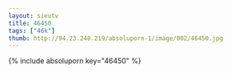 ```yaml
--- 
layout: sieutv
title: 46450
tags: ["46k"]
thumb: http://94.23.248.219/absoluporn-1/image/002/46450.jpg
---
```

{% include absoluporn key="46450" %} 
